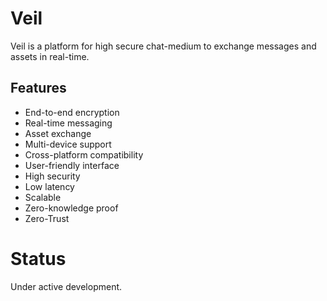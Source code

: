# Veil

Veil is a platform for high secure chat-medium to exchange messages and assets in real-time.

## Features

- End-to-end encryption
- Real-time messaging
- Asset exchange
- Multi-device support
- Cross-platform compatibility
- User-friendly interface
- High security
- Low latency
- Scalable
- Zero-knowledge proof
- Zero-Trust


# Status
Under active development.



